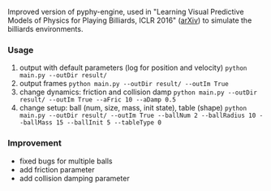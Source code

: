 Improved version of pyphy-engine, used in "Learning Visual Predictive Models of Physics for Playing Billiards, ICLR 2016" ([arXiv](http://arxiv.org/abs/1511.07404)) to simulate the billiards environments. 


### Usage
1. output with default parameters (log for position and velocity)
`python main.py --outDir result/`
2. output frames
`python main.py --outDir result/ --outIm True`
3. change dynamics: friction and collision damp
`python main.py --outDir result/ --outIm True --aFric 10 --aDamp 0.5`
4. change setup: ball (num, size, mass, init state), table (shape)
`python main.py --outDir result/ --outIm True --ballNum 2 --ballRadius 10 --ballMass 15 --ballInit 5 --tableType 0 `

### Improvement
- fixed bugs for multiple balls
- add friction parameter
- add collision damping parameter
